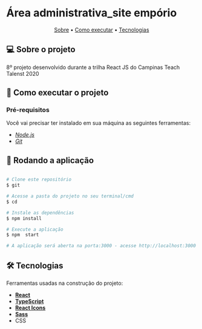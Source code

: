 # Área administrativa_site empório 



<p align="center">
 <a href="#-sobre-o-projeto">Sobre</a> •
 <a href="#-como-executar-o-projeto">Como executar</a> • 
 <a href="#-tecnologias">Tecnologias</a> 
</p>


## 💻 Sobre o projeto
8º projeto desenvolvido durante a trilha React JS do Campinas Teach Talenst 2020



## 🚀 Como executar o projeto
### Pré-requisitos

Você vai precisar ter instalado em sua máquina as seguintes ferramentas:

-  *[Node.js](https://nodejs.org/en/)*
-  *[Git](https://git-scm.com)*



## 🧭 Rodando a aplicação 

```bash

# Clone este repositório
$ git 

# Acesse a pasta do projeto no seu terminal/cmd
$ cd 

# Instale as dependências
$ npm install

# Execute a aplicação
$ npm  start

# A aplicação será aberta na porta:3000 - acesse http://localhost:3000

```


## 🛠 Tecnologias

Ferramentas  usadas na construção do projeto:

-  **[React](https://reactjs.org/)**
-  **[TypeScript](https://www.typescriptlang.org/)**
-  **[React Icons](https://react-icons.github.io/react-icons/)**
-  **[Sass](https://sass-lang.com/)**
-  CSS
